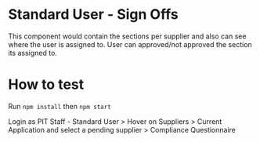 # Standard User - Sign Offs

This component would contain the sections per supplier and also can see where the user is assigned to. User can approved/not approved the section its assigned to. 

# How to test

Run `npm install` then `npm start`

Login as PIT Staff - Standard User > Hover on Suppliers > Current Application and select a pending supplier > Compliance Questionnaire

